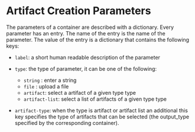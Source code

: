 Artifact Creation Parameters
===============================

The parameters of a container are described with a dictionary. Every parameter has an entry. The name of the entry
is the name of the parameter. The value of the entry is a dictionary that contains the following keys:

  - `label`: a short human readable description of the parameter

  - `type`: the type of parameter, it can be one of the following:

     - `string` : enter a string
     - `file` : upload a file
     - `artifact`: select a artifact of a given type type
     - `artifact-list`: select a list of artifacts of a given type type

  - `artifact-type`: when the type is artifact or artifact list an additional this key specifies the type of artifacts
    that can be selected (the output_type specified by the corresponding container).